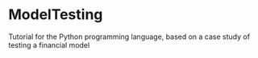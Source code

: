 # ModelTesting
Tutorial for the Python programming language, based on a case study of testing a financial model 
